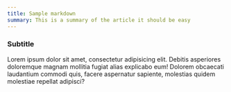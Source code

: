 ```yaml
---
title: Sample markdown
summary: This is a summary of the article it should be easy
---
```


### Subtitle

Lorem ipsum dolor sit amet, consectetur adipisicing elit. Debitis asperiores doloremque magnam mollitia fugiat alias explicabo eum! Dolorem obcaecati laudantium commodi quis, facere aspernatur sapiente, molestias quidem molestiae repellat adipisci?
